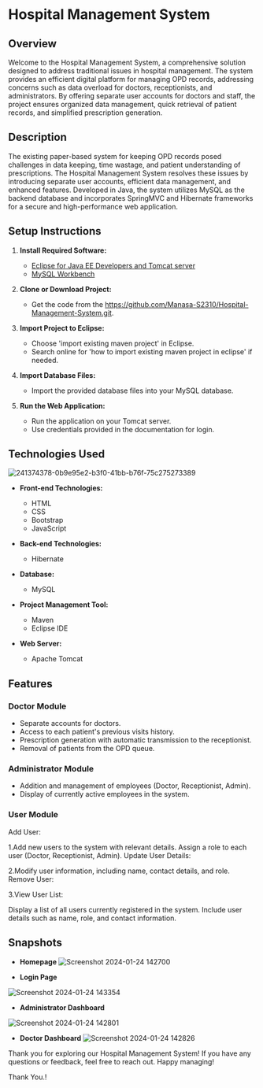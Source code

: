 # Hospital Management System

## Overview

Welcome to the Hospital Management System, a comprehensive solution designed to address traditional issues in hospital management. The system provides an efficient digital platform for managing OPD records, addressing concerns such as data overload for doctors, receptionists, and administrators. By offering separate user accounts for doctors and staff, the project ensures organized data management, quick retrieval of patient records, and simplified prescription generation.


## Description

The existing paper-based system for keeping OPD records posed challenges in data keeping, time wastage, and patient understanding of prescriptions. The Hospital Management System resolves these issues by introducing separate user accounts, efficient data management, and enhanced features. Developed in Java, the system utilizes MySQL as the backend database and incorporates SpringMVC and Hibernate frameworks for a secure and high-performance web application.


## Setup Instructions

1. **Install Required Software:**
   - [Eclipse for Java EE Developers and Tomcat server](https://youtu.be/9iHKCnxUWqQ)
   - [MySQL Workbench](https://youtu.be/OM4aZJW_Ojs)

2. **Clone or Download Project:**
   - Get the code from the https://github.com/Manasa-S2310/Hospital-Management-System.git.

3. **Import Project to Eclipse:**
   - Choose 'import existing maven project' in Eclipse.
   - Search online for 'how to import existing maven project in eclipse' if needed.

4. **Import Database Files:**
   - Import the provided database files into your MySQL database. 

5. **Run the Web Application:**
   - Run the application on your Tomcat server.
   - Use credentials provided in the documentation for login.

## Technologies Used

![241374378-0b9e95e2-b3f0-41bb-b76f-75c275273389](https://github.com/Manasa-S2310/Hospital-Management-System/assets/157489387/3bea34f3-4c0b-425b-b3d0-1389ebdb19a3)


- **Front-end Technologies:**

  - HTML
  - CSS
  - Bootstrap
  - JavaScript

- **Back-end Technologies:**
  
  - Hibernate

- **Database:**
  - MySQL

- **Project Management Tool:**
  - Maven
  - Eclipse IDE

- **Web Server:**
  - Apache Tomcat

## Features

### Doctor Module

- Separate accounts for doctors.
- Access to each patient's previous visits history.
- Prescription generation with automatic transmission to the receptionist.
- Removal of patients from the OPD queue.

### Administrator Module

- Addition and management of employees (Doctor, Receptionist,     Admin).
- Display of currently active employees in the system.

### User Module

Add User:

1.Add new users to the system with relevant details.
Assign a role to each user (Doctor, Receptionist, Admin).
Update User Details:

2.Modify user information, including name, contact details, and role.
Remove User:

3.View User List:

Display a list of all users currently registered in the system.
Include user details such as name, role, and contact information.


## Snapshots

- **Homepage**
![Screenshot 2024-01-24 142700](https://github.com/Manasa-S2310/Hospital-Management-System/assets/157489387/7cb3de9f-a866-4781-b105-0c125cdffa16)

- **Login Page**

![Screenshot 2024-01-24 143354](https://github.com/Manasa-S2310/Hospital-Management-System/assets/157489387/fc376ffd-e5fb-44c6-afce-222e045b2004)


- **Administrator Dashboard**

![Screenshot 2024-01-24 142801](https://github.com/Manasa-S2310/Hospital-Management-System/assets/157489387/af48e235-4af5-49ac-9754-6be46efd8b55)

- **Doctor Dashboard**
![Screenshot 2024-01-24 142826](https://github.com/Manasa-S2310/Hospital-Management-System/assets/157489387/2a780618-b12b-44a6-a9f4-ad4846da2fa8)

Thank you for exploring our Hospital Management System! If you have any questions or feedback, feel free to reach out. Happy managing!

Thank You.!

